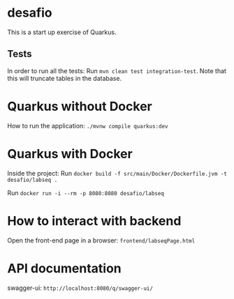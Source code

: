 # desafio
This is a start up exercise of Quarkus.

## Tests
In order to run all the tests:
Run `mvn clean test integration-test`. Note that this will truncate tables in the database.

# Quarkus without Docker
How to run the application:
`./mvnw compile quarkus:dev`

# Quarkus with Docker
Inside the project:
Run `docker build -f src/main/Docker/Dockerfile.jvm -t desafio/labseq .`

Run `docker run -i --rm -p 8080:8080 desafio/labseq`

# How to interact with backend
Open the front-end page in a browser:
`frontend/labseqPage.html`


# API documentation
swagger-ui: `http://localhost:8080/q/swagger-ui/`